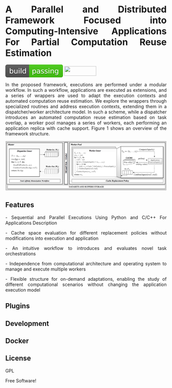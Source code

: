 <h1 align="justify">
A Parallel and Distributed Framework Focused into Computing-Intensive Applications For Partial Computation Reuse Estimation 
</h1>

<div style="display: inline-block;">

<img align="center" src="https://github.com/mpiress/midpy/blob/main/imgs/passing.svg"/> 
<img align="center" height="30px" width="100px" src="https://img.shields.io/badge/Python-3776AB?style=for-the-badge&logo=python&logoColor=white"/> 

</div>

<p align="justify">
In the proposed framework, executions are performed under a modular workflow. In such a workflow, applications are executed as extensions, and a series of wrappers are used to adapt the execution contexts and automated computation reuse estimation. We explore the wrappers through specialized routines and address execution contexts, extending them in a dispatcher/worker architecture model. In such a scheme, while a dispatcher introduces an automated computation reuse estimation based on task overlap, a worker pool manages a series of workers, each performing an application replica with cache support. Figure 1 shows an overview of the framework structure.
</p>

<p> </p>
<p> </p>

![Build Status](https://github.com/mpiress/midpy/blob/main/imgs/architecture.png)

## Features

<p align="justify">
- Sequential and Parallel Executions Using Python and C/C++ For Applications Description 
</p>
<p align="justify">
- Cache space evaluation for different replacement policies without modifications into execution and application 
</p>
<p align="justify">
- An intuitive workflow to introduces and evaluates novel task orchestrations 
</p>
<p align="justify">
- Independence from computational architecture and operating system to manage and execute multiple workers 
</p>
<p align="justify">
- Flexible structure for on-demand adaptations, enabling the study of different computational scenarios without changing the application execution model
</p>

## Plugins

## Development

## Docker

## License

GPL

Free Software!